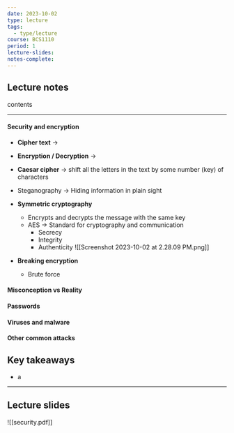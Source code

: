 ```yaml
---
date: 2023-10-02
type: lecture
tags:
  - type/lecture
course: BCS1110
period: 1
lecture-slides: 
notes-complete:
---
```

## Lecture notes
contents

- - - 
#### Security and encryption
- **Cipher text** → 
- **Encryption / Decryption** → 
- **Caesar cipher** → shift all the letters in the text by some number (key) of characters
- Steganography → Hiding information in plain sight

- **Symmetric cryptography**
	- Encrypts and decrypts the message with the same key
	- AES → Standard for cryptography and communication
		- Secrecy
		- Integrity
		- Authenticity
		![[Screenshot 2023-10-02 at 2.28.09 PM.png]]

- **Breaking encryption**
	- Brute force
  

#### Misconception vs Reality

#### Passwords

#### Viruses and malware

#### Other common attacks


## Key takeaways
- a

- - - 
## Lecture slides
![[security.pdf]]